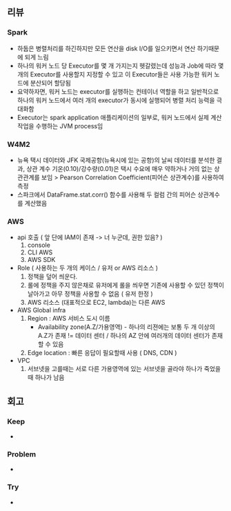## 리뷰

### Spark
- 하둡은 병렬처리를 하긴하지만 모든 연산을 disk I/O를 일으키면서 연산 하기때문에 되게 느림
- 하나의 워커 노드 당 Executor를 몇 개 가지는지 헷갈렸는데 성능과 Job에 따라 몇 개의 Executor를 사용할지 지정할 수 있고 이 Executor들은 사용 가능한 워커 노드에 분산되어 할당됨
- 요약하자면, 워커 노드는 executor를 실행하는 컨테이너 역할을 하고 일반적으로 하나의 워커 노드에서 여러 개의 executor가 동시에 실행되어 병렬 처리 능력을 극대화함
- Executor는 spark application 애플리케이션의 일부로, 워커 노드에서 실제 계산 작업을 수행하는 JVM process임

### W4M2
- 뉴욕 택시 데이터와 JFK 국제공항(뉴욕시에 있는 공항)의 날씨 데이터를 분석한 결과, 상관 계수 기온(0.10)/강수량(0.01)은 택시 수요에 매우 약하거나 거의 없는 상관관계를 보임 > Pearson Correlation Coefficient(피어슨 상관계수)를 사용하여 측정
- 스파크에서 DataFrame.stat.corr() 함수를 사용해 두 컬럼 간의 피어슨 상관계수를 계산했음

### AWS
- api 호출 ( 앞 단에 IAM이 존재 -> 너 누군데, 권한 있음? )
  1. console
  2. CLI AWS
  3. AWS SDK
- Role ( 사용하는 두 개의 케이스 / 유저 or AWS 리소스 )
  1. 정책을 덮어 씌운다.
  2. 롤에 정책을 주지 않은채로 유저에게 롤을 씌우면 기존에 사용할 수 있던 정책이 날아가고 아무 정책을 사용할 수 없음 ( 유저 한정 )
  3. AWS 리소스 (대표적으로 EC2, lambda)는 다른 AWS
- AWS Global infra
  1. Region : AWS 서비스 도시 이름
     - Availability zone(A.Z/가용영역) - 하나의 리젼에는 보통 두 개 이상의 A.Z가 존재 != 데이터 센터 / 하나의 AZ 안에 여러개의 데이터 센터가 존재할 수 있음
  2. Edge location : 빠른 응답이 필요할때 사용 ( DNS, CDN )
- VPC
  1. 서브넷을 고를때는 서로 다른 가용영역에 있는 서브넷을 골라야 하나가 죽었을때 하나가 남음

## 회고
  
### Keep
- 

### Problem
- 

### Try
- 
